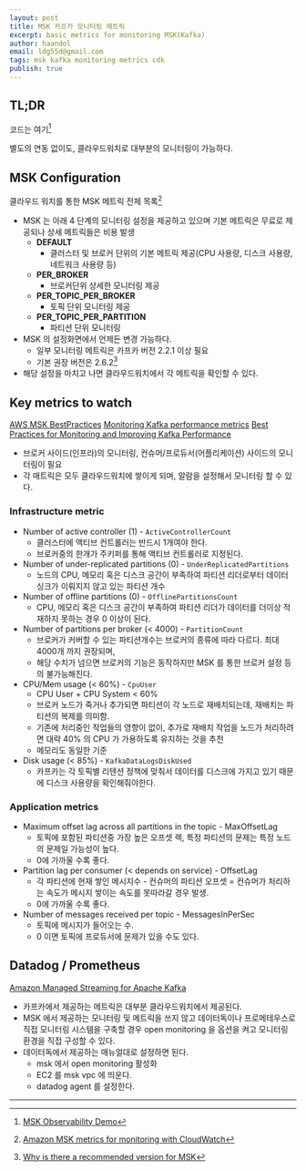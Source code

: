 ```yaml
---
layout: post
title: MSK 카프카 모니터링 메트릭
excerpt: basic metrics for monitoring MSK(Kafka)
author: haandol
email: ldg55d@gmail.com
tags: msk kafka monitoring metrics cdk
publish: true
---
```


## TL;DR

코드는 여기[^1]

별도의 연동 없이도, 클라우드워치로 대부분의 모니터링이 가능하다.

## MSK Configuration

클라우드 워치를 통한 MSK 메트릭 전체 목록[^2]

- MSK 는 아래 4 단계의 모니터링 설정을 제공하고 있으며 기본 메트릭은 무료로 제공되나 상세 메트릭들은 비용 발생
  - **DEFAULT**
    - 클러스터 및 브로커 단위의 기본 메트릭 제공(CPU 사용량, 디스크 사용량, 네트워크 사용량 등)
  - **PER_BROKER**
    - 브로커단위 상세한 모니터링 제공
  - **PER_TOPIC_PER_BROKER**
    - 토픽 단위 모니터링 제공
  - **PER_TOPIC_PER_PARTITION**
    - 파티션 단위 모니터링
- MSK 의 설정화면에서 언제든 변경 가능하다.
  - 일부 모니터링 메트릭은 카프카 버전 2.2.1 이상 필요
  - 기본 권장 버전은 2.6.2[^3]
- 해당 설정을 마치고 나면 클라우드워치에서 각 메트릭을 확인할 수 있다.

## Key metrics to watch

[AWS MSK BestPractices](https://docs.aws.amazon.com/msk/latest/developerguide/bestpractices.html)
[Monitoring Kafka performance metrics](https://www.datadoghq.com/blog/monitoring-kafka-performance-metrics/)
[Best Practices for Monitoring and Improving Kafka Performance](https://www.youtube.com/watch?v=R6OKibnXpBs)

- 브로커 사이드(인프라)의 모니터링, 컨슈머/프로듀서(어플리케이션) 사이드의 모니터링이 필요
- 각 매트릭은 모두 클라우드워치에 쌓이게 되며, 알람을 설정해서 모니터링 할 수 있다.

### Infrastructure metric

- Number of active controller (1) - `ActiveControllerCount`
  - 클러스터에 액티브 컨트롤러는 반드시 1개여야 한다.
  - 브로커중의 한개가 주키퍼를 통해 액티브 컨트롤러로 지정된다.
- Number of under-replicated partitions (0) - `UnderReplicatedPartitions`
  - 노드의 CPU, 메모리 혹은 디스크 공간이 부족하여 파티션 리더로부터 데이터 싱크가 이뤄지지 않고 있는 파티션 개수
- Number of offline partitions (0) - `OfflinePartitionsCount`
  - CPU, 메모리 혹은 디스크 공간이 부족하여 파티션 리더가 데이터를 더이상 적재하지 못하는 경우 0 이상이 된다.
- Number of partitions per broker (< 4000) - `PartitionCount`
  - 브로커가 커버할 수 있는 파티션개수는 브로커의 종류에 따라 다르다. 최대 4000개 까지 권장되며,
  - 해당 수치가 넘으면 브로커의 기능은 동작하지만 MSK 를 통한 브로커 설정 등의 불가능해진다.
- CPU/Mem usage (< 60%) - `CpuUser`
  - CPU User + CPU System < 60%
  - 브로커 노드가 죽거나 추가되면 파티션이 각 노드로 재배치되는데, 재배치는 파티션의 복제를 의미함.
  - 기존에 처리중인 작업들의 영향이 없이, 추가로 재배치 작업을 노드가 처리하려면 대략 40% 의 CPU 가 가용하도록 유지하는 것을 추천
  - 메모리도 동일한 기준
- Disk usage (< 85%) - `KafkaDataLogsDiskUsed`
  - 카프카는 각 토픽별 리텐션 정책에 맞춰서 데이터를 디스크에 가지고 있기 때문에 디스크 사용량을 확인해줘야한다.

### Application metrics

- Maximum offset lag across all partitions in the topic - MaxOffsetLag
  - 토픽에 포함된 파티션중 가장 높은 오프셋 렉, 특정 파티션의 문제는 특정 노드의 문제일 가능성이 높다.
  - 0에 가까울 수록 좋다.
- Partition lag per consumer (< depends on service) - OffsetLag
  - 각 파티션에 현재 쌓인 메시지수 - 컨슈머의 파티션 오프셋 = 컨슈머가 처리하는 속도가 메시지 쌓이는 속도를 못따라갈 경우 발생.
  - 0에 가까울 수록 좋다.
- Number of messages received per topic - MessagesInPerSec
  - 토픽에 메시지가 들어오는 수.
  - 0 이면 토픽에 프로듀서에 문제가 있을 수도 있다.

## Datadog / Prometheus

[Amazon Managed Streaming for Apache Kafka](https://docs.datadoghq.com/integrations/amazon_msk/#installation)

- 카프카에서 제공하는 메트릭은 대부분 클라우드워치에서 제공된다.
- MSK 에서 제공하는 모니터링 및 메트릭을 쓰지 않고 데이터독이나 프로메테우스로 직접 모니터링 시스템을 구축할 경우 open monitoring 을 옵션을 켜고 모니터링 환경을 직접 구성할 수 있다.
- 데이터독에서 제공하는 매뉴얼대로 설정하면 된다.
  - msk 에서 open monitoring 활성화
  - EC2 를 msk vpc 에 띄운다.
  - datadog agent 를 설정한다.

---

[^1]: [MSK Observability Demo](https://github.com/haandol/msk-observability)
[^2]: [Amazon MSK metrics for monitoring with CloudWatch](https://docs.aws.amazon.com/msk/latest/developerguide/metrics-details.html)
[^3]: [Why is there a recommended version for MSK](https://repost.aws/questions/QU9tEfiVXLQ3qFYdUGmOtH4A/why-is-there-a-recommended-version-for-msk)
